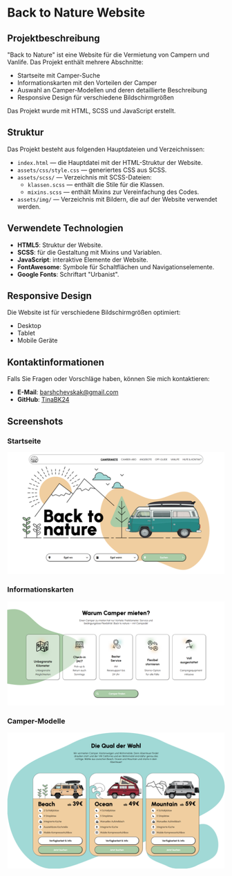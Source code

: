 # Back to Nature Website

## Projektbeschreibung

"Back to Nature" ist eine Website für die Vermietung von Campern und Vanlife. Das Projekt enthält mehrere Abschnitte:
- Startseite mit Camper-Suche
- Informationskarten mit den Vorteilen der Camper
- Auswahl an Camper-Modellen und deren detaillierte Beschreibung
- Responsive Design für verschiedene Bildschirmgrößen

Das Projekt wurde mit HTML, SCSS und JavaScript erstellt.

## Struktur

Das Projekt besteht aus folgenden Hauptdateien und Verzeichnissen:
- `index.html` — die Hauptdatei mit der HTML-Struktur der Website.
- `assets/css/style.css` — generiertes CSS aus SCSS.
- `assets/scss/` — Verzeichnis mit SCSS-Dateien:
  - `klassen.scss` — enthält die Stile für die Klassen.
  - `mixins.scss` — enthält Mixins zur Vereinfachung des Codes.
- `assets/img/` — Verzeichnis mit Bildern, die auf der Website verwendet werden.

## Verwendete Technologien

- **HTML5**: Struktur der Website.
- **SCSS**: für die Gestaltung mit Mixins und Variablen.
- **JavaScript**: interaktive Elemente der Website.
- **FontAwesome**: Symbole für Schaltflächen und Navigationselemente.
- **Google Fonts**: Schriftart "Urbanist".

## Responsive Design

Die Website ist für verschiedene Bildschirmgrößen optimiert:
- Desktop
- Tablet
- Mobile Geräte

## Kontaktinformationen

Falls Sie Fragen oder Vorschläge haben, können Sie mich kontaktieren:
- **E-Mail**: barshchevskak@gmail.com
- **GitHub**: [TinaBK24](https://github.com/TinaBK24)

## Screenshots

### Startseite

<img src="./assets/screenshots/Startseite.png" alt="">

### Informationskarten

<img src="./assets/screenshots/Informationskarten.png" alt="">

### Camper-Modelle

<img src="./assets/screenshots/Camper_Modelle.png" alt="">
